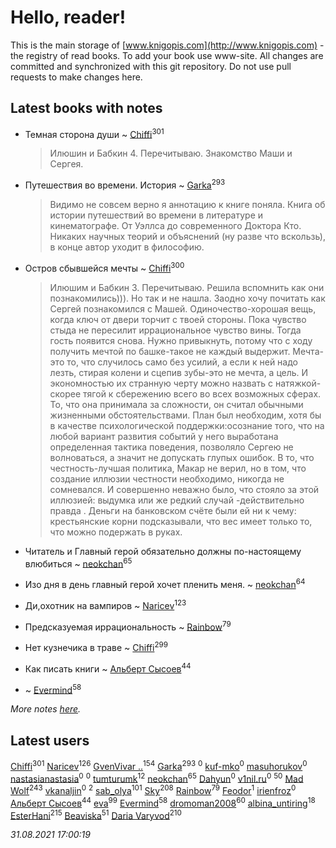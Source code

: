 # Hello, reader!
This is the main storage of [www.knigopis.com](http://www.knigopis.com) - the registry of read books.
To add your book use www-site. All changes are committed and synchronized with this git repository.
Do not use pull requests to make changes here.


## Latest books with notes
* Темная сторона души ~ [Chiffi](users/105/105831994080785626680-google)<sup>301</sup>
    > Илюшин и Бабкин 4. Перечитываю. Знакомство Маши и Сергея.

* Путешествия во времени. История ~ [Garka](users/115/115753719718250012620-google)<sup>293</sup>
    > Видимо не совсем верно я аннотацию к книге поняла. Книга об истории путешествий во времени в литературе и кинематографе. От Уэллса  до современного Доктора Кто. Никаких научных теорий и объяснений (ну разве что вскользь), в конце автор уходит в философию.

* Остров сбывшейся мечты ~ [Chiffi](users/105/105831994080785626680-google)<sup>300</sup>
    > Илюшим и Бабкин 3. Перечитываю. Решила вспомнить как они познакомились))). Но так и не нашла.  Заодно хочу почитать как Сергей познакомился с Машей.
    > Одиночество-хорошая вещь, когда ключ от двери торчит с твоей стороны. Пока чувство стыда не пересилит иррациональное чувство вины. Тогда гость появится снова. Нужно привыкнуть, потому что с ходу получить мечтой по башке-такое не каждый выдержит.  Мечта-это то, что случилось само без усилий, а если к ней надо лезть, стирая колени и сцепив зубы-это не мечта, а цель. И экономностью их странную черту можно назвать с натяжкой-скорее тягой к сбережению всего во всех возможных сферах. То, что она принимала за сложности, он считал обычными жизненными обстоятельствами. План был необходим, хотя бы в качестве психологической поддержки:осознание того, что на любой вариант развития событий у него выработана определенная тактика поведения, позволяло Сергею не волноваться, а значит не допускать глупых ошибок. В то, что честность-лучшая политика, Макар не верил, но в том, что создание иллюзии честности необходимо, никогда не сомневался. И совершенно неважно было, что стояло за этой иллюзией: выдумка или же редкий случай -действительно правда .  Деньги на банковском счёте были ей ни к чему: крестьянские корни подсказывали, что вес имеет только то, что можно подержать в руках.

* Читатель и Главный герой обязательно должны по-настоящему влюбиться ~ [neokchan](users/113/113179958976964886996-google)<sup>65</sup>

* Изо дня в день главный герой хочет пленить меня. ~ [neokchan](users/113/113179958976964886996-google)<sup>64</sup>

* Ди,охотник на вампиров ~ [Naricev](users/107/107090515204537133928-google)<sup>123</sup>

* Предсказуемая иррациональность ~ [Rainbow](users/109/109787328219839805802-google)<sup>79</sup>

* Нет кузнечика в траве ~ [Chiffi](users/105/105831994080785626680-google)<sup>299</sup>

* Как писать книги ~ [Альберт Сысоев](users/474/47446642-vkontakte)<sup>44</sup>

*  ~ [Evermind](users/302/302928912-vkontakte)<sup>58</sup>


_More notes [here](latest_books_with_notes.md)._


## Latest users
[Chiffi](users/105/105831994080785626680-google)<sup>301</sup> 
[Naricev](users/107/107090515204537133928-google)<sup>126</sup> 
[GvenVivar ..](users/158/158266434925901-facebook)<sup>154</sup> 
[Garka](users/115/115753719718250012620-google)<sup>293</sup> 
[](users/191/1911114012383714-facebook)<sup>0</sup> 
[kuf-mko](users/283/283490946-yandex)<sup>0</sup> 
[masuhorukov](users/662/6628575-vkontakte)<sup>0</sup> 
[nastasianastasia](users/200/20044939-vkontakte)<sup>0</sup> 
[](users/101/101935307881070680619-google)<sup>0</sup> 
[tumturumk](users/135/135685382-vkontakte)<sup>12</sup> 
[neokchan](users/113/113179958976964886996-google)<sup>65</sup> 
[Dahyun](users/115/115492089732162065423-google)<sup>0</sup> 
[v1nil.ru](users/787/787891495-yandex)<sup>0</sup> 
[](users/153/1537586159620888-facebook)<sup>50</sup> 
[Mad Wolf](users/947/94738840-vkontakte)<sup>243</sup> 
[vkanaljin](users/677/677089247-yandex)<sup>0</sup> 
[](users/116/116587059105826857287-google)<sup>2</sup> 
[sab_olya](users/139/139338401-vkontakte)<sup>101</sup> 
[Sky](users/118/118049897850017649660-googleplus)<sup>208</sup> 
[Rainbow](users/109/109787328219839805802-google)<sup>79</sup> 
[Feodor](users/117/117130485334126869740-google)<sup>1</sup> 
[irienfroz](users/150/150508923-vkontakte)<sup>0</sup> 
[Альберт Сысоев](users/474/47446642-vkontakte)<sup>44</sup> 
[eva](users/111/111656270551033014778-google)<sup>99</sup> 
[Evermind](users/302/302928912-vkontakte)<sup>58</sup> 
[dromoman2008](users/444/44461886-yandex)<sup>60</sup> 
[albina_untiring](users/257/2579695-vkontakte)<sup>18</sup> 
[EsterHani](users/305/30558181-vkontakte)<sup>215</sup> 
[Beaviska](users/102/10202544960024508-facebook)<sup>51</sup> 
[Daria Varyvod](users/829/829893410524253-facebook)<sup>210</sup> 


_31.08.2021 17:00:19_
